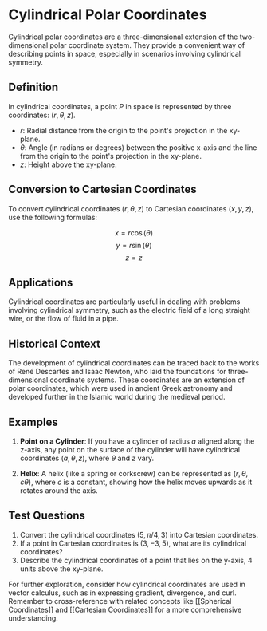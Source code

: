 # Cylindrical Polar Coordinates

Cylindrical polar coordinates are a three-dimensional extension of the two-dimensional polar coordinate system. They provide a convenient way of describing points in space, especially in scenarios involving cylindrical symmetry.

## Definition

In cylindrical coordinates, a point $P$ in space is represented by three coordinates: $(r, \theta, z)$.

- $r$: Radial distance from the origin to the point's projection in the xy-plane.
- $\theta$: Angle (in radians or degrees) between the positive x-axis and the line from the origin to the point's projection in the xy-plane.
- $z$: Height above the xy-plane.

## Conversion to Cartesian Coordinates

To convert cylindrical coordinates $(r, \theta, z)$ to Cartesian coordinates $(x, y, z)$, use the following formulas:

$$x = r \cos(\theta)$$
$$y = r \sin(\theta)$$
$$z = z$$

## Applications

Cylindrical coordinates are particularly useful in dealing with problems involving cylindrical symmetry, such as the electric field of a long straight wire, or the flow of fluid in a pipe.

## Historical Context

The development of cylindrical coordinates can be traced back to the works of René Descartes and Isaac Newton, who laid the foundations for three-dimensional coordinate systems. These coordinates are an extension of polar coordinates, which were used in ancient Greek astronomy and developed further in the Islamic world during the medieval period.

## Examples

1. **Point on a Cylinder**: If you have a cylinder of radius $a$ aligned along the z-axis, any point on the surface of the cylinder will have cylindrical coordinates $(a, \theta, z)$, where $\theta$ and $z$ vary.

2. **Helix**: A helix (like a spring or corkscrew) can be represented as $(r, \theta, c\theta)$, where $c$ is a constant, showing how the helix moves upwards as it rotates around the axis.

## Test Questions

1. Convert the cylindrical coordinates $(5, \pi/4, 3)$ into Cartesian coordinates.
2. If a point in Cartesian coordinates is $(3, -3, 5)$, what are its cylindrical coordinates?
3. Describe the cylindrical coordinates of a point that lies on the y-axis, 4 units above the xy-plane.

For further exploration, consider how cylindrical coordinates are used in vector calculus, such as in expressing gradient, divergence, and curl. Remember to cross-reference with related concepts like [[Spherical Coordinates]] and [[Cartesian Coordinates]] for a more comprehensive understanding.